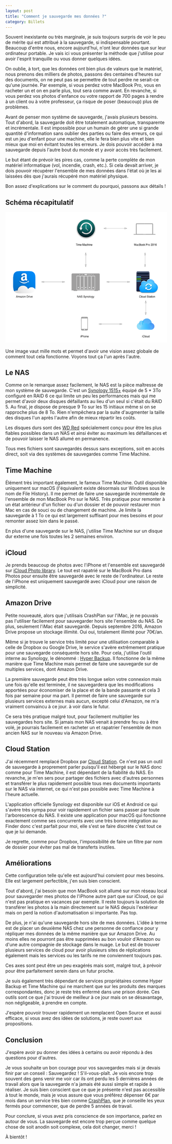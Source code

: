 ```yaml
---
layout: post
title: "Comment je sauvegarde mes données ?"
category: Billets
---
```

Souvent inexistante ou très marginale, je suis toujours surpris de voir le peu de mérite qui est attribué à la sauvegarde, si indispensable pourtant. Beaucoup d'entre nous, encore aujourd'hui, n'ont leur données que sur leur ordinateur portable. Je vais ici vous présenter la méthode que j'utilise pour avoir l'esprit tranquille ou vous donner quelques idées.

On oublie, à tort, que les données ont bien plus de valeurs que le matériel, nous prenons des milliers de photos, passons des centaines d'heures sur des documents, on ne peut pas se permettre de tout perdre ne serait-ce qu'une journée. Par exemple, si vous perdez votre MacBook Pro, vous en racheter un et on en parle plus, tout sera comme avant. En revanche, si vous perdez vos photos d'enfance ou votre rapport de 700 pages à rendre à un client ou à votre professeur, ça risque de poser (beaucoup) plus de problèmes.

Avant de penser mon système de sauvegarde, j'avais plusieurs besoins. Tout d'abord, la sauvegarde doit être totalement automatique, transparente et incrémentale. Il est impossible pour un humain de gérer une si grande quantité d'information sans oublier des parties ou faire des erreurs, ce qui est un jeu d'enfant pour une machine, elle le fera bien plus vite et bien mieux que moi en évitant toutes les erreurs. Je dois pouvoir accéder à ma sauvegarde depuis l'autre bout du monde et y avoir accès très facilement.

Le but étant de prévoir les pires cas, comme la perte complète de mon matériel informatique (vol, incendie, crash, etc.). Si cela devait arriver, je dois pouvoir récupérer l'ensemble de mes données dans l'état où je les ai laissées dès que j'aurais récupéré mon matériel physique.

Bon assez d'explications sur le comment du pourquoi, passons aux détails !

## Schéma récapitulatif

![Schéma de mon système de sauvegarde](backup-schema.png)

Une image vaut mille mots et permet d'avoir une vision assez globale de comment tout cela fonctionne. Voyons tout ça l'un après l'autre.

## Le NAS

Comme on le remarque assez facilement, le NAS est la pièce maîtresse de mon système de sauvegarde. C'est un [Synology 1515+](http://amzn.to/2dvbcRm) équipé de 5 * 3To configuré en RAID 6 ce qui limite un peu les performances mais qui me permet d'avoir deux disques défaillants au lieu d'un seul si c'était du RAID 5\. Au final, je dispose de presque 9 To sur les 15 initiaux même si on se rapproche plus de 8 To. Rien n'empêchera par la suite d'augmenter la taille des disques l'un après l'autre afin de mieux répartir les coûts.

Les disques durs sont des [WD Red](https://www.wd.com/fr-fr/products/internal-storage/wd-red.html) spécialement conçu pour être les plus fiables possibles dans un NAS et ainsi éviter au maximum les défaillances et de pouvoir laisser le NAS allumé en permanence.

Tous mes fichiers sont sauvegardés dessus sans exceptions, soit en accès direct, soit via des systèmes de sauvegardes comme Time Machine.

## Time Machine

Élément très important également, le fameux Time Machine. Outil disponible uniquement sur macOS (l'équivalent existe désormais sur Windows sous le nom de File History). Il me permet de faire une sauvegarde incrémentale de l'ensemble de mon MacBook Pro sur le NAS. Très pratique pour remonter à un état antérieur d'un fichier ou d'un dossier et de pouvoir restaurer mon Mac en cas de souci ou de changement de machine. Je limite la sauvegarde à 1 To ce qui est largement suffisant pour mes besoins et pour remonter assez loin dans le passé.

En plus d'une sauvegarde sur le NAS, j'utilise Time Machine sur un disque dur externe une fois toutes les 2 semaines environ.

## iCloud

Je prends beaucoup de photos avec l'iPhone et l'ensemble est sauvegardé sur [iCloud Photo library](https://www.apple.com/icloud/photos/). Le tout est rapatrié sur le MacBook Pro dans Photos pour ensuite être sauvegardé avec le reste de l'ordinateur. Le reste de l'iPhone est uniquement sauvegardé avec iCloud pour une raison de simplicité.

## Amazon Drive

Petite nouveauté, alors que j'utilisais CrashPlan sur l'iMac, je ne pouvais pas l'utiliser facilement pour sauvegarder hors site l'ensemble du NAS. De plus, seulement l'iMac était sauvegardé. Depuis septembre 2016, Amazon Drive propose un stockage illimité. Oui oui, totalement illimité pour 70€/an.

Même si je trouve le service très limité pour une utilisation comparable à celle de Dropbox ou Google Drive, le service s'avère extrêmement pratique pour une sauvegarde conséquente hors site. Pour cela, j'utilise l'outil interne au Synology, le dénommé : [Hyper Backup](https://www.synology.com/fr-fr/dsm/data_backup#hyper_backup). Il fonctionne de la même manière que Time Machine mais permet de faire une sauvegarde sur de multiples services, dont Amazon Drive.

La première sauvegarde peut être très longue selon votre connexion mais une fois qu'elle est terminée, il ne sauvegardera que les modifications apportées pour économiser de la place et de la bande passante et cela 3 fois par semaine pour ma part. Il permet de faire une sauvegarde sur plusieurs services externes mais aucun, excepté celui d'Amazon, ne m'a vraiment convaincu à ce jour. à voir dans le futur.

Ce sera très pratique malgré tout, pour facilement multiplier les sauvegardes hors site. Si jamais mon NAS venait à prendre feu ou à être volé, je pourrais facilement en racheter un et rapatrier l'ensemble de mon ancien NAS sur le nouveau via Amazon Drive.

## Cloud Station

J'ai récemment remplacé Dropbox par [Cloud Station](https://www.synology.com/fr-fr/dsm/6.1/cloud_file_syncing). Ce n'est pas un outil de sauvegarde à proprement parler puisqu'il est hébergé sur le NAS donc comme pour Time Machine, il est dépendant de la fiabilité du NAS. En revanche, je m'en sers pour partager des fichiers avec d'autres personnes et transférer le plus rapidement possible tous mes documents importants sur le NAS via internet, ce qui n'est pas possible avec Time Machine à l'heure actuelle.

L'application officielle Synology est disponible sur iOS et Android ce qui s'avère très sympa pour voir rapidement un fichier sans passer par toute l'arborescence du NAS. Il existe une application pour macOS qui fonctionne exactement comme ses concurrents avec une très bonne intégration au Finder donc c'est parfait pour moi, elle s'est se faire discrète c'est tout ce que je lui demande.

Je regrette, comme pour Dropbox, l'impossibilité de faire un filtre par nom de dossier pour éviter pas mal de transferts inutiles.

## Améliorations

Cette configuration telle qu'elle est aujourd'hui convient pour mes besoins. Elle est largement perfectible, j'en suis bien conscient.

Tout d'abord, j'ai besoin que mon MacBook soit allumé sur mon réseau local pour sauvegarder mes photos de l'iPhone autre part que sur iCloud, ce qui n'est pas pratique en vacances par exemple. Il reste toujours la solution de transférer les photos à la main directement sur le NAS depuis l'extérieur mais on perd la notion d'automatisation si importante. Pas top.

De plus, je n'ai qu'une sauvegarde hors site de mes données. L'idée à terme est de placer un deuxième NAS chez une personne de confiance pour y répliquer mes données de la même manière que sur Amazon Drive. Au moins elles ne pourront pas être supprimées au bon vouloir d'Amazon ou d'une autre compagnie de stockage dans le nuage. Le but est de trouver plusieurs services de cloud pour avoir plusieurs sites de réplications également mais les services ou les tarifs ne me conviennent toujours pas.

Ces axes sont peut être un peu exagérés mais sont, malgré tout, à prévoir pour être parfaitement serein dans un futur proche.

Je suis également très dépendant de services propriétaires comme Hyper Backup et Time Machine qui ne marchent que sur les produits des marques correspondantes, donc je reste très enfermé dans une prison dorée. Ces outils sont ce que j'ai trouvé de meilleur à ce jour mais on se désavantage, non négligeable, à prendre en compte.

J'espère pouvoir trouver rapidement un remplacent Open Source et aussi efficace, si vous avez des idées de solutions, je reste ouvert aux propositions.

## Conclusion

J'espère avoir pu donner des idées à certains ou avoir répondu à des questions pour d'autres.

Je vous souhaite un bon courage pour vos sauvegardes mais si je devais finir par un conseil : Sauvegardez ! S'il-vous-plaît. Je vois encore trop souvent des gens venir me voir car ils ont perdu les 5 dernières années de travail alors que la sauvegarde n'a jamais été aussi simple et rapide à réaliser. Je suis bien conscient que ce que je présente n'est pas accessible à tout le monde, mais je vous assure que vous préférez dépenser 6€ par mois dans un service très bien comme [CrashPlan](https://www.crashplan.com), que je conseille les yeux fermés pour commencer, que de perdre 5 années de travail.

Pour conclure, si vous avez pris conscience de son importance, parlez en autour de vous. La sauvegarde est encore trop perçue comme quelque chose de soit anodin soit complexe, cela doit changer, merci !

À bientôt !
